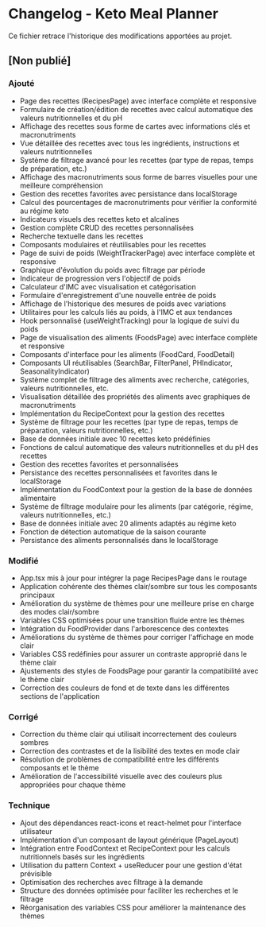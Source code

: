 # Changelog - Keto Meal Planner

Ce fichier retrace l'historique des modifications apportées au projet.

## [Non publié]

### Ajouté
- Page des recettes (RecipesPage) avec interface complète et responsive
- Formulaire de création/édition de recettes avec calcul automatique des valeurs nutritionnelles et du pH
- Affichage des recettes sous forme de cartes avec informations clés et macronutriments
- Vue détaillée des recettes avec tous les ingrédients, instructions et valeurs nutritionnelles
- Système de filtrage avancé pour les recettes (par type de repas, temps de préparation, etc.)
- Affichage des macronutriments sous forme de barres visuelles pour une meilleure compréhension
- Gestion des recettes favorites avec persistance dans localStorage
- Calcul des pourcentages de macronutriments pour vérifier la conformité au régime keto
- Indicateurs visuels des recettes keto et alcalines
- Gestion complète CRUD des recettes personnalisées
- Recherche textuelle dans les recettes
- Composants modulaires et réutilisables pour les recettes
- Page de suivi de poids (WeightTrackerPage) avec interface complète et responsive
- Graphique d'évolution du poids avec filtrage par période
- Indicateur de progression vers l'objectif de poids
- Calculateur d'IMC avec visualisation et catégorisation
- Formulaire d'enregistrement d'une nouvelle entrée de poids
- Affichage de l'historique des mesures de poids avec variations
- Utilitaires pour les calculs liés au poids, à l'IMC et aux tendances
- Hook personnalisé (useWeightTracking) pour la logique de suivi du poids
- Page de visualisation des aliments (FoodsPage) avec interface complète et responsive
- Composants d'interface pour les aliments (FoodCard, FoodDetail)
- Composants UI réutilisables (SearchBar, FilterPanel, PHIndicator, SeasonalityIndicator)
- Système complet de filtrage des aliments avec recherche, catégories, valeurs nutritionnelles, etc.
- Visualisation détaillée des propriétés des aliments avec graphiques de macronutriments
- Implémentation du RecipeContext pour la gestion des recettes
- Système de filtrage pour les recettes (par type de repas, temps de préparation, valeurs nutritionnelles, etc.)
- Base de données initiale avec 10 recettes keto prédéfinies
- Fonctions de calcul automatique des valeurs nutritionnelles et du pH des recettes
- Gestion des recettes favorites et personnalisées
- Persistance des recettes personnalisées et favorites dans le localStorage
- Implémentation du FoodContext pour la gestion de la base de données alimentaire
- Système de filtrage modulaire pour les aliments (par catégorie, régime, valeurs nutritionnelles, etc.)
- Base de données initiale avec 20 aliments adaptés au régime keto
- Fonction de détection automatique de la saison courante
- Persistance des aliments personnalisés dans le localStorage

### Modifié
- App.tsx mis à jour pour intégrer la page RecipesPage dans le routage
- Application cohérente des thèmes clair/sombre sur tous les composants principaux
- Amélioration du système de thèmes pour une meilleure prise en charge des modes clair/sombre
- Variables CSS optimisées pour une transition fluide entre les thèmes
- Intégration du FoodProvider dans l'arborescence des contextes
- Améliorations du système de thèmes pour corriger l'affichage en mode clair
- Variables CSS redéfinies pour assurer un contraste approprié dans le thème clair
- Ajustements des styles de FoodsPage pour garantir la compatibilité avec le thème clair
- Correction des couleurs de fond et de texte dans les différentes sections de l'application

### Corrigé
- Correction du thème clair qui utilisait incorrectement des couleurs sombres
- Correction des contrastes et de la lisibilité des textes en mode clair
- Résolution de problèmes de compatibilité entre les différents composants et le thème
- Amélioration de l'accessibilité visuelle avec des couleurs plus appropriées pour chaque thème

### Technique
- Ajout des dépendances react-icons et react-helmet pour l'interface utilisateur
- Implémentation d'un composant de layout générique (PageLayout)
- Intégration entre FoodContext et RecipeContext pour les calculs nutritionnels basés sur les ingrédients
- Utilisation du pattern Context + useReducer pour une gestion d'état prévisible
- Optimisation des recherches avec filtrage à la demande
- Structure des données optimisée pour faciliter les recherches et le filtrage
- Réorganisation des variables CSS pour améliorer la maintenance des thèmes

